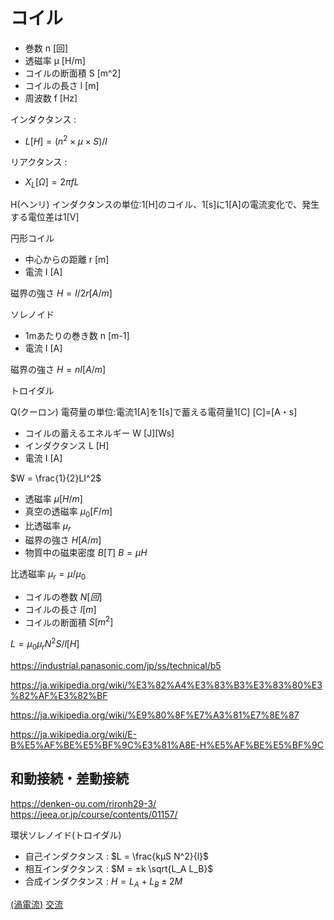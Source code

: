 # コイル
- 巻数 n [回]
- 透磁率 μ [H/m]
- コイルの断面積 S [m^2]
- コイルの長さ l [m]
- 周波数 f [Hz]

インダクタンス : 
- $L [H] = (n^2 × μ × S) / l$

リアクタンス : 
- $X_L [Ω] = 2πfL$

H(ヘンリ) 
インダクタンスの単位:1[H]のコイル、1[s]に1[A]の電流変化で、発生する電位差は1[V]

円形コイル
- 中心からの距離 r [m]
- 電流 I [A]

磁界の強さ
$H = I/2r [A/m]$

ソレノイド
- 1mあたりの巻き数 n [m-1]
- 電流 I [A]

磁界の強さ
$H = nI [A/m]$

トロイダル

Q(クーロン)
電荷量の単位:電流1[A]を1[s]で蓄える電荷量1[C]
[C]=[A・s]


- コイルの蓄えるエネルギー W [J][Ws]
- インダクタンス L [H]
- 電流 I [A]

$W = \frac{1}{2}LI^2$




- 透磁率 $μ [H/m]$
- 真空の透磁率 $μ_0 [F/m]$
- 比透磁率 $μ_r$
- 磁界の強さ $H [A/m]$
- 物質中の磁束密度 $B [T]$
$B = μH$

比透磁率 $μ_r = μ / μ_0$


- コイルの巻数 $N [回]$
- コイルの長さ $l [m]$
- コイルの断面積 $S [m^2]$

$L = μ_0 μ_r N^2 S/l [H]$



https://industrial.panasonic.com/jp/ss/technical/b5

https://ja.wikipedia.org/wiki/%E3%82%A4%E3%83%B3%E3%83%80%E3%82%AF%E3%82%BF

https://ja.wikipedia.org/wiki/%E9%80%8F%E7%A3%81%E7%8E%87

https://ja.wikipedia.org/wiki/E-B%E5%AF%BE%E5%BF%9C%E3%81%A8E-H%E5%AF%BE%E5%BF%9C

## 和動接続・差動接続
https://denken-ou.com/rironh29-3/
https://jeea.or.jp/course/contents/01157/


環状ソレノイド(トロイダル)
- 自己インダクタンス : $L = \frac{kμS N^2}{l}$
- 相互インダクタンス : $M = ±k \sqrt{L_A L_B}$
- 合成インダクタンス : $H = L_A + L_B ± 2M$

[(渦電流)](EddyCurrent.md)
[交流](AC_Inductor.md)


